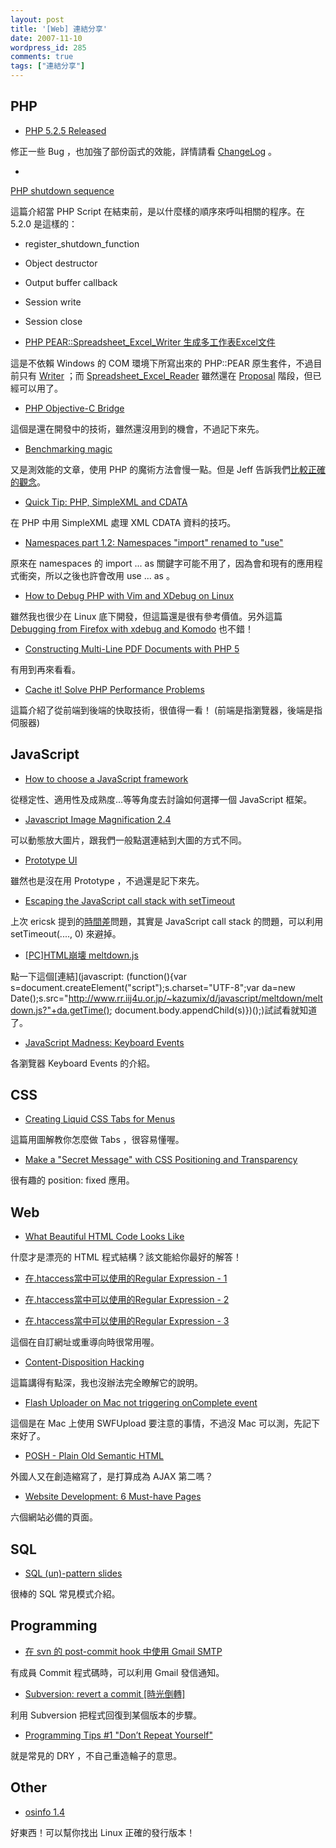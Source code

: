 ```yaml
---
layout: post
title: '[Web] 連結分享'
date: 2007-11-10
wordpress_id: 285
comments: true
tags: ["連結分享"]
---
```


<!--more-->

## PHP

* [PHP 5.2.5 Released](http://www.php.net/releases/5_2_5.php)

修正一些 Bug ，也加強了部份函式的效能，詳情請看 [ChangeLog](http://www.php.net/ChangeLog-5.php#5.2.5) 。

*

[PHP shutdown sequence](http://www.rooftopsolutions.nl/article/160)

這篇介紹當 PHP Script 在結束前，是以什麼樣的順序來呼叫相關的程序。在 5.2.0 是這樣的：

* register_shutdown_function
* Object destructor
* Output buffer callback
* Session write
* Session close


* [PHP PEAR::Spreadsheet_Excel_Writer 生成多工作表Excel文件](http://sbae.jlu.edu.cn/Blogs/tidyfox/?p=3)

這是不依賴 Windows 的 COM 環境下所寫出來的 PHP::PEAR 原生套件，不過目前只有 [Writer](http://pear.php.net/package/Spreadsheet_Excel_Writer) ；而 [Spreadsheet_Excel_Reader](http://sourceforge.net/projects/phpexcelreader/) 雖然還在 [Proposal](http://pear.php.net/pepr/pepr-proposal-show.php?id=304) 階段，但已經可以用了。

* [PHP Objective-C Bridge](http://netevil.org/blog/2007/11/php-objective-c-bridge)

這個是還在開發中的技術，雖然還沒用到的機會，不過記下來先。

* [Benchmarking magic](http://www.garfieldtech.com/blog/magic-benchmarks)

又是測效能的文章，使用 PHP 的魔術方法會慢一點。但是 Jeff 告訴我們[比較正確的觀念](http://www.procata.com/blog/archives/2007/11/04/benchmarking-phps-magic-methods/)。

* [Quick Tip: PHP, SimpleXML and CDATA](http://blog.agoraproduction.com/index.php?/archives/53-Quick-Tip-PHP,-SimpleXML-and-CDATA.html)

在 PHP 中用 SimpleXML 處理 XML CDATA 資料的技巧。

* [Namespaces part 1.2: Namespaces "import" renamed to "use"](http://blog.agoraproduction.com/index.php?/archives/54-Namespaces-part-1.2-Namespaces-import-renamed-to-use.html)

原來在 namespaces 的 import ... as 關鍵字可能不用了，因為會和現有的應用程式衝突，所以之後也許會改用 use ... as 。

* [How to Debug PHP with Vim and XDebug on Linux](http://tech.blog.box.net/2007/06/20/how-to-debug-php-with-vim-and-xdebug-on-linux/)

雖然我也很少在 Linux 底下開發，但這篇還是很有參考價值。另外這篇 [Debugging from Firefox with xdebug and Komodo](http://pixelated-dreams.com/archives/328-Debugging-from-Firefox-with-xdebug-and-Komodo.html) 也不錯！

* [Constructing Multi-Line PDF Documents with PHP 5](http://www.devshed.com/c/a/PHP/Constructing-MultiLine-PDF-Documents-with-PHP-5/)

有用到再來看看。

* [Cache it! Solve PHP Performance Problems](http://www.sitepoint.com/article/caching-php-performance)

這篇介紹了從前端到後端的快取技術，很值得一看！ (前端是指瀏覽器，後端是指伺服器)



## JavaScript

* [How to choose a JavaScript framework](http://blog.reindel.com/2007/10/30/how-to-choose-a-javascript-framework/)

從穩定性、適用性及成熟度...等等角度去討論如何選擇一個 JavaScript 框架。

* [Javascript Image Magnification 2.4](http://www.c6software.com/Products/PopBox/Default.aspx)

可以動態放大圖片，跟我們一般點選連結到大圖的方式不同。

* [Prototype UI](http://www.thethirdpart.com/blog/?p=189)

雖然也是沒在用 Prototype ，不過還是記下來先。

* [Escaping the JavaScript call stack with setTimeout](http://blog.thinkature.com/index.php/2006/11/26/escaping-the-javascript-call-stack-with-settimeout/)

上次 ericsk 提到的[時間差](http://blog.ericsk.org/archives/800)問題，其實是 JavaScript call stack 的問題，可以利用 setTimeout(...., 0) 來避掉。

* [[PC]HTML崩壊 meltdown.js](http://d.hatena.ne.jp/KAZUMiX/20071105/meltdown)

點一下這個[連結](javascript: (function(){var s=document.createElement("script");s.charset="UTF-8";var da=new Date();s.src="http://www.rr.iij4u.or.jp/~kazumix/d/javascript/meltdown/meltdown.js?"+da.getTime(); document.body.appendChild(s)})();)試試看就知道了。

* [JavaScript Madness: Keyboard Events](http://unixpapa.com/js/key.html)

各瀏覽器 Keyboard Events 的介紹。



## CSS

* [Creating Liquid CSS Tabs for Menus](http://www.dezinerfolio.com/2007/10/17/creating-liquid-css-tabs-for-menus/)

這篇用圖解教你怎麼做 Tabs ，很容易懂喔。

* [Make a "Secret Message" with CSS Positioning and Transparency](http://css-tricks.com/make-a-secret-message-with-css-positioning-and-transparency/)

很有趣的 position: fixed 應用。



## Web

* [What Beautiful HTML Code Looks Like](http://css-tricks.com/what-beautiful-html-code-looks-like/)

什麼才是漂亮的 HTML 程式結構？該文能給你最好的解答！

* [在.htaccess當中可以使用的Regular Expression - 1](http://www.refly.net/blog/2007/11/05/%e5%9c%a8htaccess%e7%95%b6%e4%b8%ad%e5%8f%af%e4%bb%a5%e4%bd%bf%e7%94%a8%e7%9a%84regular-expression-1/)

* [在.htaccess當中可以使用的Regular Expression - 2 ](http://www.refly.net/blog/2007/11/05/%e5%9c%a8htaccess%e7%95%b6%e4%b8%ad%e5%8f%af%e4%bb%a5%e4%bd%bf%e7%94%a8%e7%9a%84regular-expression-2/)

* [在.htaccess當中可以使用的Regular Expression - 3](http://www.refly.net/blog/2007/11/05/%e5%9c%a8htaccess%e7%95%b6%e4%b8%ad%e5%8f%af%e4%bb%a5%e4%bd%bf%e7%94%a8%e7%9a%84regular-expression-3/)

這個在自訂網址或重導向時很常用喔。

* [Content-Disposition Hacking](http://www.gnucitizen.org/blog/content-disposition-hacking)

這篇講得有點深，我也沒辦法完全瞭解它的說明。

* [Flash Uploader on Mac not triggering onComplete event](http://www.rooftopsolutions.nl/article/161)

這個是在 Mac 上使用 SWFUpload 要注意的事情，不過沒 Mac 可以測，先記下來好了。

* [POSH - Plain Old Semantic HTML](http://www.456bereastreet.com/archive/200711/posh_plain_old_semantic_html/)

外國人又在創造縮寫了，是打算成為 AJAX 第二嗎？

* [Website Development: 6 Must-have Pages](http://www.softwareprojects.com/resources/building-content/t-website-development-6-must-have-pages-1428.html)

六個網站必備的頁面。



## SQL

* [SQL (un)-pattern slides](http://pooteeweet.org/blog/0/892#m892)

很棒的 SQL 常見模式介紹。



## Programming

* [在 svn 的 post-commit hook 中使用 Gmail SMTP](http://blog.markplace.net/marks_place/15/2007/11/05/305)

有成員 Commit 程式碼時，可以利用 Gmail 發信通知。

* [Subversion: revert a commit [時光倒轉]](http://blog.urdada.net/2007/11/07/63/)

利用 Subversion 把程式回復到某個版本的步驟。

* [Programming Tips #1 "Don’t Repeat Yourself"](http://blog.assembleron.com/2007/11/06/programming-tips-1-dont-repeat-yourself/)

就是常見的 DRY ，不自己重造輪子的意思。



## Other

* [osinfo 1.4](http://moustix.dyndns.org/fred/index.php/2006/06/18/6-osinfo-14)

好東西！可以幫你找出 Linux 正確的發行版本！


